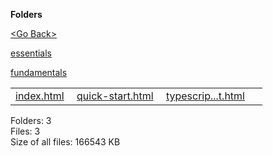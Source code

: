 **Folders**

[&lt;Go Back&gt;](../right.html)

[essentials](essentials/right.html)

[fundamentals](fundamentals/right.html)

<table><tbody><tr class="odd"><td><a href="index.html">index.html</a> </td><td><a href="quick-start.html">quick-start.html</a> </td><td><a href="typescript-quick-start.html">typescrip...t.html</a> </td><td></td></tr></tbody></table>

Folders: 3  
Files: 3  
Size of all files: 166543 KB
